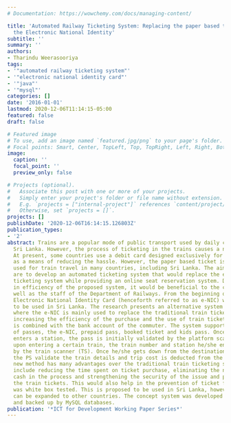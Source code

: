 ```yaml
---
# Documentation: https://wowchemy.com/docs/managing-content/

title: 'Automated Railway Ticketing System: Replacing the paper based ticket with
  the Electronic National Identity'
subtitle: ''
summary: ''
authors:
- Tharindu Weerasooriya
tags:
- '"automated railway ticketing system"'
- '"electronic national identity card"'
- '"java"'
- '"mysql"'
categories: []
date: '2016-01-01'
lastmod: 2020-12-06T11:14:15-05:00
featured: false
draft: false

# Featured image
# To use, add an image named `featured.jpg/png` to your page's folder.
# Focal points: Smart, Center, TopLeft, Top, TopRight, Left, Right, BottomLeft, Bottom, BottomRight.
image:
  caption: ''
  focal_point: ''
  preview_only: false

# Projects (optional).
#   Associate this post with one or more of your projects.
#   Simply enter your project's folder or file name without extension.
#   E.g. `projects = ["internal-project"]` references `content/project/deep-learning/index.md`.
#   Otherwise, set `projects = []`.
projects: []
publishDate: '2020-12-06T16:14:15.126803Z'
publication_types:
- '2'
abstract: Trains are a popular mode of public transport used by daily commuters in
  Sri Lanka. However, the process of ticketing in the trains causes a number of inconveniences.
  At present, some countries use a debit card designed exclusively for train travel
  as a means of reducing the hassle. However, the paper based ticket is still commonly
  used for train travel in many countries, including Sri Lanka. The aims of this research
  are to develop an automated ticketing system that would replace the existing train
  ticketing system while providing an online seat reservation system. Due to the increase
  in efficiency of the proposed system, it would be beneficial to the commuters as
  well as the staff of the Department of Railways. From the beginning of 2016, the
  Electronic National Identity Card (henceforth referred to as e-NIC) was proposed
  to be used in Sri Lanka. The research presents an alternative system of ticketing
  where the e-NIC is mainly used to replace the traditional train ticket, thereby
  increasing the efficiency of the purchase and the use of train tickets. The e-NIC
  is combined with the bank account of the commuter. The system supports four types
  of passes, the e-NIC, prepaid pass, booked ticket and kids pass. Once the commuter
  enters a station, the pass is initially validated by the platform scanner (PS),
  upon entering a certain train, the train number and station he/she enters is recorded
  by the train scanner (TS). Once he/she gets down from the destination, the TS and
  the PS validate the train details and trip cost is deducted from the account. This
  new method has many advantages over the traditional train ticketing system. These
  include reducing the time spent on ticket purchase, eliminating the need to use
  cash in the process and strengthening the security of the issue and purchase of
  the train tickets. This would also help in the prevention of ticket fraud. The program
  was white box tested. This is proposed to be used in Sri Lanka, however the method
  can be expanded to other countries. The concept system was developed using Java
  and backed up by MySQL databases.
publication: '*ICT for Development Working Paper Series*'
---
```

